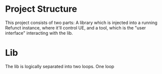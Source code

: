 # Project Structure

This project consists of two parts:
A library which is injected into a running Refunct instance, where it'll control UE,
and a tool, which is the "user interface" interacting with the lib.

# Lib

The lib is logically separated into two loops.
One loop
